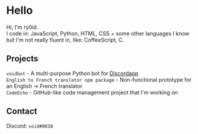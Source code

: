 # Hello
Hi, I'm ry0id.  
I code in: JavaScript, Python, HTML, CSS + some other languages I know but I'm not really fluent in, like: CoffeeScript, C.

## Projects
`voidbot` - A multi-purpose Python bot for [Discordapp](https://discordapp.com)  
`English to French translator npm package` - Non-functional prototype for an English -> French translator  
`CodeEcho` - GitHub-like code management project that I'm working on

## Contact
Discord: `void#0038`

